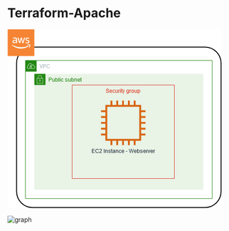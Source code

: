 # Terraform-Apache

![infra](https://github.com/MoisesTapia/Terraform-Server/blob/master/images/simple_server.png)

![graph]()
